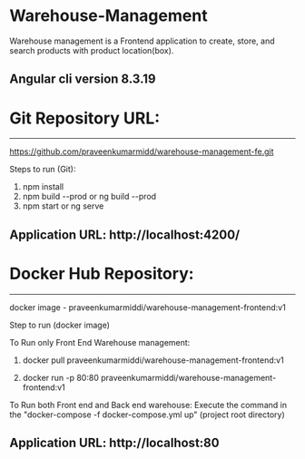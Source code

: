 # Warehouse-Management
Warehouse management is a Frontend application to create, store, and search products with product location(box).

Angular cli version 8.3.19
------------------------------------------------------------------------------------------------

# Git Repository URL:
------------------
https://github.com/praveenkumarmidd/warehouse-management-fe.git

Steps to run (Git):
1. npm install
2. npm build --prod or ng build --prod
3. npm start or ng serve

Application URL:
http://localhost:4200/
------------------------------------------------------------------------------------------------

# Docker Hub Repository:
----------------------
docker image - praveenkumarmiddi/warehouse-management-frontend:v1

Step to run (docker image)

To Run only Front End Warehouse management:
1. docker pull praveenkumarmiddi/warehouse-management-frontend:v1

2. docker run -p 80:80 praveenkumarmiddi/warehouse-management-frontend:v1

To Run both Front end and Back end warehouse:
Execute the command in the "docker-compose -f docker-compose.yml up" (project root directory)

Application URL:
http://localhost:80
------------------------------------------------------------------------------------------------

